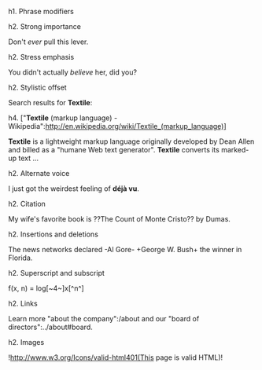 h1. Phrase modifiers

h2. Strong importance

Don't *ever* pull this lever.

h2. Stress emphasis

You didn't actually _believe_ her, did you?

h2. Stylistic offset

Search results for **Textile**:

h4. ["**Textile** (markup language) - Wikipedia":http://en.wikipedia.org/wiki/Textile_(markup_language)]

**Textile** is a lightweight markup language originally developed by Dean Allen and billed as a "humane Web text generator".  **Textile** converts its marked-up text ...

h2. Alternate voice

I just got the weirdest feeling of __déjà vu__.

h2. Citation

My wife's favorite book is ??The Count of Monte Cristo?? by Dumas.

h2. Insertions and deletions

The news networks declared -Al Gore- +George W. Bush+ the winner in Florida.

h2. Superscript and subscript

f(x, n) = log[~4~]x[^n^]

h2. Links

Learn more "about the company":/about and our "board of directors":../about#board.

h2. Images

!http://www.w3.org/Icons/valid-html401(This page is valid HTML)!
